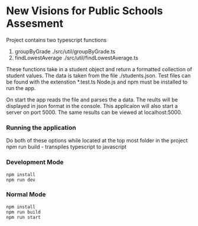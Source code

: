 # New Visions for Public Schools Assesment

Project contains two typescript functions

1. groupByGrade ./src/util/groupByGrade.ts
2. findLowestAverage ./src/util/findLowestAverage.ts

These functions take in a student object and return a formatted collection of student values.
The data is taken from the file ./students.json.
Test files can be found with the extenstion \*.test.ts
Node.js and npm must be installed to run the app.

On start the app reads the file and parses the a data. The reults will be displayed in json format in the console. This applicaion will also start a server on port 5000.
The same results can be viewed at localhost:5000.

### Running the application

Do both of these options while located at the top most folder in the project
npm run build - transpiles typescript to javascript

### Development Mode

```code
npm install
npm run dev

```

### Normal Mode

```
npm install
npm run build
npm run start
```
